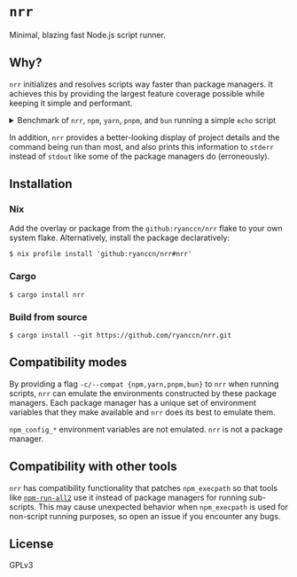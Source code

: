 # `nrr`

Minimal, blazing fast Node.js script runner.

## Why?

`nrr` initializes and resolves scripts way faster than package managers. It achieves this by providing the largest feature coverage possible while keeping it simple and performant.

<details>

<summary>Benchmark of <code>nrr</code>, <code>npm</code>, <code>yarn</code>, <code>pnpm</code>, and <code>bun</code> running a simple <code>echo</code> script</summary>

| Command |   Mean [ms] | Min [ms] | Max [ms] |     Relative |
| :------ | ----------: | -------: | -------: | -----------: |
| `nrr`   |   5.7 ± 0.4 |      5.1 |      8.0 |         1.00 |
| `bun`   |   7.8 ± 0.5 |      7.2 |      9.4 |  1.37 ± 0.13 |
| `yarn`  | 146.3 ± 1.3 |    145.0 |    149.7 | 25.79 ± 1.93 |
| `npm`   | 159.9 ± 2.2 |    155.8 |    164.5 | 28.19 ± 2.13 |
| `pnpm`  | 223.1 ± 1.8 |    220.2 |    225.7 | 39.33 ± 2.94 |

</details>

In addition, `nrr` provides a better-looking display of project details and the command being run than most, and also prints this information to `stderr` instead of `stdout` like some of the package managers do (erroneously).

## Installation

### Nix

Add the overlay or package from the `github:ryanccn/nrr` flake to your own system flake. Alternatively, install the package declaratively:

```console
$ nix profile install 'github:ryanccn/nrr#nrr'
```

### Cargo

```console
$ cargo install nrr
```

### Build from source

```console
$ cargo install --git https://github.com/ryanccn/nrr.git
```

## Compatibility modes

By providing a flag `-c/--compat {npm,yarn,pnpm,bun}` to `nrr` when running scripts, `nrr` can emulate the environments constructed by these package managers. Each package manager has a unique set of environment variables that they make available and `nrr` does its best to emulate them.

`npm_config_*` environment variables are not emulated. `nrr` is not a package manager.

## Compatibility with other tools

`nrr` has compatibility functionality that patches `npm_execpath` so that tools like [`npm-run-all2`](https://github.com/bcomnes/npm-run-all2) use it instead of package managers for running sub-scripts. This may cause unexpected behavior when `npm_execpath` is used for non-script running purposes, so open an issue if you encounter any bugs.

## License

GPLv3
